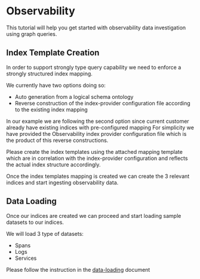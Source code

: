 # Observability
This tutorial will help you get started with observability data investigation using graph queries.

## Index Template Creation
In order to support strongly type query capability we need to enforce a strongly structured index mapping.

We currently have two options doing so:
 - Auto generation from a logical schema ontology
 - Reverse construction of the index-provider configuration file according to the existing index mapping

In our example we are following the second option since current customer already have existing indices with pre-configured mapping
For simplicity we have provided the Observability index provider configuration file which is the product of this reverse constructions.

Please create the index templates using the attached mapping template which are in correlation with the index-provider configuration and reflects the
actual index structure accordingly.

Once the index templates mapping is created we can create the 3 relevant indices and start ingesting observability data.


## Data Loading
Once our indices are created we can proceed and start loading sample datasets to our indices. 

We will load 3 type of datasets:
 - Spans
 - Logs
 - Services

Please follow the instruction in the [data-loading](DataLoading.md) document

